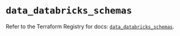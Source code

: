 # `data_databricks_schemas`

Refer to the Terraform Registry for docs: [`data_databricks_schemas`](https://registry.terraform.io/providers/databricks/databricks/1.80.0/docs/data-sources/schemas).
